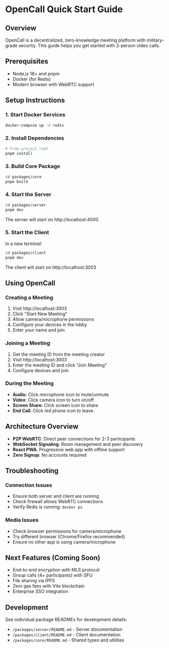 # OpenCall Quick Start Guide

## Overview
OpenCall is a decentralized, zero-knowledge meeting platform with military-grade security. This guide helps you get started with 2-person video calls.

## Prerequisites
- Node.js 18+ and pnpm
- Docker (for Redis)
- Modern browser with WebRTC support

## Setup Instructions

### 1. Start Docker Services
```bash
docker-compose up -d redis
```

### 2. Install Dependencies
```bash
# From project root
pnpm install
```

### 3. Build Core Package
```bash
cd packages/core
pnpm build
```

### 4. Start the Server
```bash
cd packages/server
pnpm dev
```
The server will start on http://localhost:4000

### 5. Start the Client
In a new terminal:
```bash
cd packages/client
pnpm dev
```
The client will start on http://localhost:3003

## Using OpenCall

### Creating a Meeting
1. Visit http://localhost:3003
2. Click "Start New Meeting"
3. Allow camera/microphone permissions
4. Configure your devices in the lobby
5. Enter your name and join

### Joining a Meeting
1. Get the meeting ID from the meeting creator
2. Visit http://localhost:3003
3. Enter the meeting ID and click "Join Meeting"
4. Configure devices and join

### During the Meeting
- **Audio**: Click microphone icon to mute/unmute
- **Video**: Click camera icon to turn on/off
- **Screen Share**: Click screen icon to share
- **End Call**: Click red phone icon to leave

## Architecture Overview
- **P2P WebRTC**: Direct peer connections for 2-3 participants
- **WebSocket Signaling**: Room management and peer discovery
- **React PWA**: Progressive web app with offline support
- **Zero Signup**: No accounts required

## Troubleshooting

### Connection Issues
- Ensure both server and client are running
- Check firewall allows WebRTC connections
- Verify Redis is running: `docker ps`

### Media Issues
- Check browser permissions for camera/microphone
- Try different browser (Chrome/Firefox recommended)
- Ensure no other app is using camera/microphone

## Next Features (Coming Soon)
- End-to-end encryption with MLS protocol
- Group calls (4+ participants) with SFU
- File sharing via IPFS
- Zero gas fees with Vite blockchain
- Enterprise SSO integration

## Development
See individual package READMEs for development details:
- `/packages/server/README.md` - Server documentation
- `/packages/client/README.md` - Client documentation
- `/packages/core/README.md` - Shared types and utilities
